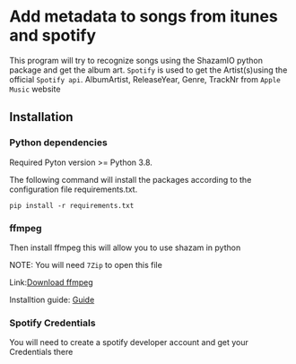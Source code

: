 # Add metadata to songs from itunes and spotify
This program will try to recognize songs using the ShazamIO python package and get the album art. `Spotify` is used to get the Artist(s)using the official `Spotify api`. AlbumArtist, ReleaseYear, Genre, TrackNr from `Apple Music` website

## Installation
### Python dependencies
Required Pyton version >= Python 3.8.

The following command will install the packages according to the configuration file requirements.txt.

```
pip install -r requirements.txt
```
### ffmpeg
Then install ffmpeg this will allow you to use shazam in python

NOTE: You will need `7Zip` to open this file

Link:[Download ffmpeg](https://www.gyan.dev/ffmpeg/builds/ffmpeg-git-full.7z "ffmpeg download link")

Installtion guide: [Guide](https://youtu.be/r1AtmY-RMyQ?t=245 "insttion guide ffmpeg")

### Spotify Credentials

You will need to create a spotify developer account and get your Credentials there


